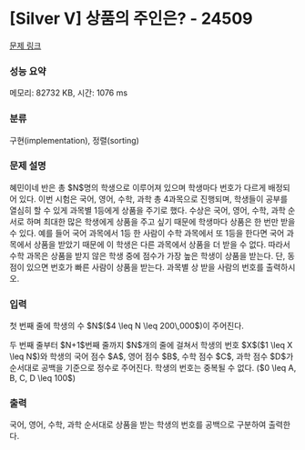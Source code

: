 # [Silver V] 상품의 주인은? - 24509 

[문제 링크](https://www.acmicpc.net/problem/24509) 

### 성능 요약

메모리: 82732 KB, 시간: 1076 ms

### 분류

구현(implementation), 정렬(sorting)

### 문제 설명

<p>혜민이네 반은 총 $N$명의 학생으로 이루어져 있으며 학생마다 번호가 다르게 배정되어 있다. 이번 시험은 국어, 영어, 수학, 과학 총 4과목으로 진행되며, 학생들이 공부를 열심히 할 수 있게 과목별 1등에게 상품을 주기로 했다. 수상은 국어, 영어, 수학, 과학 순서로 하며 최대한 많은 학생에게 상품을 주고 싶기 때문에 학생마다 상품은 한 번만 받을 수 있다. 예를 들어 국어 과목에서 1등 한 사람이 수학 과목에서 또 1등을 한다면 국어 과목에서 상품을 받았기 때문에 이 학생은 다른 과목에서 상품을 더 받을 수 없다. 따라서 수학 과목은 상품을 받지 않은 학생 중에 점수가 가장 높은 학생이 상품을 받는다. 단, 동점이 있으면 번호가 빠른 사람이 상품을 받는다. 과목별 상 받을 사람의 번호를 출력하시오.</p>

### 입력 

 <p>첫 번째 줄에 학생의 수 $N$($4 \leq N \leq 200\,000$)이 주어진다.</p>

<p>두 번째 줄부터 $N+1$번째 줄까지 $N$개의 줄에 걸쳐서 학생의 번호 $X$($1 \leq X \leq N$)와 학생의 국어 점수 $A$, 영어 점수 $B$, 수학 점수 $C$, 과학 점수 $D$가 순서대로 공백을 기준으로 정수로 주어진다. 학생의 번호는 중복될 수 없다. ($0 \leq A, B, C, D \leq 100$)</p>

### 출력 

 <p>국어, 영어, 수학, 과학 순서대로 상품을 받는 학생의 번호를 공백으로 구분하여 출력한다.</p>

